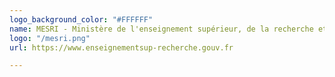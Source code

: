```yaml
---
logo_background_color: "#FFFFFF"
name: MESRI - Ministère de l'enseignement supérieur, de la recherche et de l'innovation
logo: "/mesri.png"
url: https://www.enseignementsup-recherche.gouv.fr

---
```

